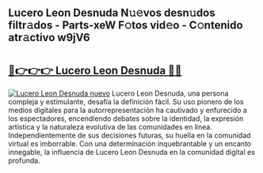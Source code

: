 ## Lucero Leon Desnuda N𝚞𝚎vos desn𝚞dos filtr𝚊dos - Parts-xeW F𝚘tos vid𝚎o - C𝚘ntenido atr𝚊ctivo w9jV6

# <h2><a href="http://mbcnbg.tromn.icu/?c=Lucero+Leon+Desnuda">🔗👉👉👉 Lucero Leon Desnuda 🔗🔗</a></h2>

[![Lucero Leon Desnuda nuevo](https://i.imgur.com/pEAQMta.gif)](http://mbcnbg.tromn.icu/?c=Lucero+Leon+Desnuda)
Lucero Leon Desnuda, una persona compleja y estimulante, desafía la definición fácil. Su uso pionero de los medios digitales para la autorrepresentación ha cautivado y enfurecido a los espectadores, encendiendo debates sobre la identidad, la expresión artística y la naturaleza evolutiva de las comunidades en línea. Independientemente de sus decisiones futuras, su huella en la comunidad virtual es imborrable. Con una determinación inquebrantable y un encanto innegable, la influencia de Lucero Leon Desnuda en la comunidad digital es profunda.
